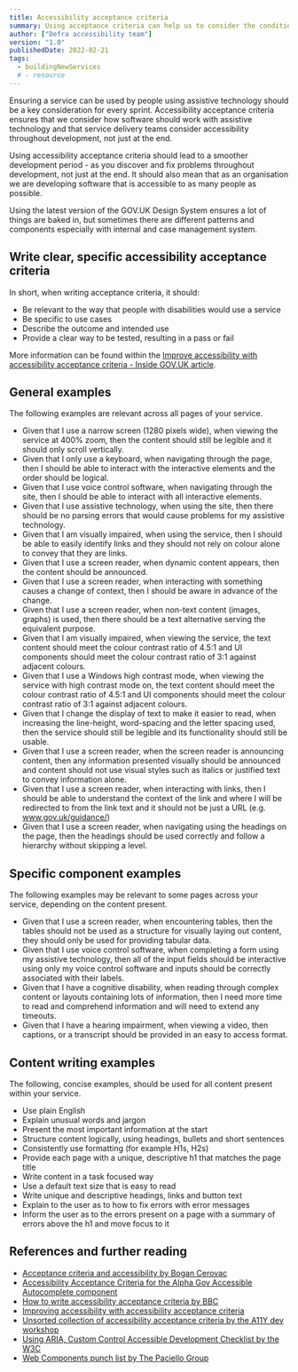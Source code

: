 ```yaml
---
title: Accessibility acceptance criteria
summary: Using acceptance criteria can help us to consider the conditions that our new services must meet in order to be usable with assistive technologies.
author: ["Defra accessibility team"]
version: "1.0"
publishedDate: 2022-02-21
tags:
  - buildingNewServices
  # - resource
---
```


Ensuring a service can be used by people using assistive technology should be a key consideration for every sprint. Accessibility acceptance criteria ensures that we consider how software should work with assistive technology and that service delivery teams consider accessibility throughout development, not just at the end.

Using accessibility acceptance criteria should lead to a smoother development period - as you discover and fix problems throughout development, not just at the end. It should also mean that as an organisation we are developing software that is accessible to as many people as possible.

Using the latest version of the GOV.UK Design System ensures a lot of things are baked in, but sometimes there are different patterns and components especially with internal and case management system.

## Write clear, specific accessibility acceptance criteria

In short, when writing acceptance criteria, it should:

* Be relevant to the way that people with disabilities would use a service
* Be specific to use cases
* Describe the outcome and intended use
* Provide a clear way to be tested, resulting in a pass or fail

More information can be found within the [Improve accessibility with accessibility acceptance criteria - Inside GOV.UK article](https://insidegovuk.blog.gov.uk/2018/01/24/improving-accessibility-with-accessibility-acceptance-criteria/).

## General examples

The following examples are relevant across all pages of your service.

* Given that I use a narrow screen (1280 pixels wide), when viewing the service at 400% zoom, then the content should still be legible and it should only scroll vertically.
* Given that I only use a keyboard, when navigating through the page, then I should be able to interact with the interactive elements and the order should be logical.
* Given that I use voice control software, when navigating through the site, then I should be able to interact with all interactive elements.
* Given that I use assistive technology, when using the site, then there should be no parsing errors that would cause problems for my assistive technology.
* Given that I am visually impaired, when using the service, then I should be able to easily identify links and they should not rely on colour alone to convey that they are links.
* Given that I use a screen reader, when dynamic content appears, then the content should be announced.
* Given that I use a screen reader, when interacting with something causes a change of context, then I should be aware in advance of the change.
* Given that I use a screen reader, when non-text content (images, graphs) is used, then there should be a text alternative serving the equivalent purpose.
* Given that I am visually impaired, when viewing the service, the text content should meet the colour contrast ratio of 4.5:1 and UI components should meet the colour contrast ratio of 3:1 against adjacent colours.
* Given that I use a Windows high contrast mode, when viewing the service with high contrast mode on, the text content should meet the colour contrast ratio of 4.5:1 and UI components should meet the colour contrast ratio of 3:1 against adjacent colours.
* Given that I change the display of text to make it easier to read, when increasing the line-height, word-spacing and the letter spacing used, then the service should still be legible and its functionality should still be usable.
* Given that I use a screen reader, when the screen reader is announcing content, then any information presented visually should be announced and content should not use visual styles such as italics or justified text to convey information alone.
* Given that I use a screen reader, when interacting with links, then I should be able to understand the context of the link and where I will be redirected to from the link text and it should not be just a URL (e.g. www.gov.uk/guidance/)
* Given that I use a screen reader, when navigating using the headings on the page, then the headings should be used correctly and follow a hierarchy without skipping a level.

## Specific component examples

The following examples may be relevant to some pages across your service, depending on the content present.

* Given that I use a screen reader, when encountering tables, then the tables should not be used as a structure for visually laying out content, they should only be used for providing tabular data.
* Given that I use voice control software, when completing a form using my assistive technology, then all of the input fields should be interactive using only my voice control software and inputs should be correctly associated with their labels.
* Given that I have a cognitive disability, when reading through complex content or layouts containing lots of information, then I need more time to read and comprehend information and will need to extend any timeouts.
* Given that I have a hearing impairment, when viewing a video, then captions, or a transcript should be provided in an easy to access format.

## Content writing examples

The following, concise examples, should be used for all content present within your service.

* Use plain English
* Explain unusual words and jargon
* Present the most important information at the start
* Structure content logically, using headings, bullets and short sentences
* Consistently use formatting (for example H1s, H2s)
* Provide each page with a unique, descriptive h1 that matches the page title
* Write content in a task focused way
* Use a default text size that is easy to read
* Write unique and descriptive headings, links and button text
* Explain to the user as to how to fix errors with error messages
* Inform the user as to the errors present on a page with a summary of errors above the h1 and move focus to it

## References and further reading

* [Acceptance criteria and accessibility by Bogan Cerovac](https://cerovac.com/a11y/2020/10/acceptance-criteria-and-accessibility/)
* [Accessibility Acceptance Criteria for the Alpha Gov Accessible Autocomplete component](https://github.com/alphagov/accessible-autocomplete/blob/main/accessibility-criteria.md)
* [How to write accessibility acceptance criteria by BBC](https://bbc.github.io/accessibility-news-and-you/guides/accessibility-acceptance-criteria.html)
* [Improving accessibility with accessibility acceptance criteria](https://insidegovuk.blog.gov.uk/2018/01/24/improving-accessibility-with-accessibility-acceptance-criteria/)
* [Unsorted collection of accessibility acceptance criteria by the A11Y dev workshop](https://alphagov.github.io/a11y-dev-workshop/criteria)
* [Using ARIA, Custom Control Accessible Development Checklist by the W3C](https://w3c.github.io/using-aria/#ariachecklist)
* [Web Components punch list by The Paciello Group](https://developer.paciellogroup.com/blog/2014/09/web-components-punch-list/)